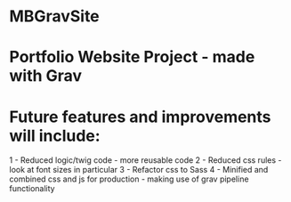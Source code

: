 # MBGravSite
# Portfolio Website Project - made with Grav
# Future features and improvements will include:

1 - Reduced logic/twig code - more reusable code
2 - Reduced css rules - look at font sizes in particular
3 - Refactor css to Sass
4 - Minified and combined css and js for production - making use of grav pipeline functionality
